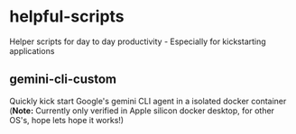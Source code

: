 # helpful-scripts
Helper scripts for day to day productivity - Especially for kickstarting applications

## gemini-cli-custom
Quickly kick start Google's gemini CLI agent in a isolated docker container (**Note:** Currently only verified in Apple silicon docker desktop, for other OS's, hope lets hope it works!)
